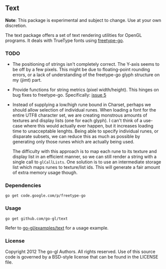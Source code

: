 ## Text

**Note**: This package is experimental and subject to change.
Use at your own discretion.

The text package offers a set of text rendering utilities for OpenGL
programs. It deals with TrueType fonts using [freetype-go][fg].

[fg]: https://code.google.com/p/freetype-go


### TODO

* The positioning of strings isn't completely correct. The Y-axis
  seems to be off by a few pixels. This might be due to floating-point
  rounding errors, or a lack of understanding of the freetype-go glyph
  structure on my (jimt) part.
* Provide functions for string metrics (pixel width/height). This hinges on
  bug fixes to freetype-go. Specifically: [issue 5](http://code.google.com/p/freetype-go/issues/detail?id=5)
* Instead of supplying a low/high rune bound in Charset, perhaps we should
  allow selection of individual runes. When loading a font for the entire
  UTF8 character set, we are creating monstrous amounts of textures and
  display lists (one for each glyph). I can't think of a use-case where this
  would actually ever happen, but it increases loading time to unacceptable
  lenghts. Being able to specify individual runes, or disparate subsets, we can
  reduce this as much as possible by generating only those runes which are
  actually being used.
  
  The difficulty with this approach is to map each rune to its texture and
  display list in an efficient manner, so we can still render a string with
  a single call to `glCallLists`. One solution is to use an intermediate
  storage list which maps runes to texture/list ids. This will generate a fair
  amount of extra memory usage though.


### Dependencies

	go get code.google.com/p/freetype-go
    

### Usage

    go get github.com/go-gl/text

Refer to [go-gl/examples/text][ex] for a usage example.

[ex]: https://github.com/go-gl/examples/text


### License

Copyright 2012 The go-gl Authors. All rights reserved.
Use of this source code is governed by a BSD-style
license that can be found in the LICENSE file.

